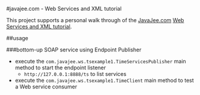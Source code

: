 #javajee.com - Web Services and XML tutorial

This project supports a personal walk through of the [JavaJee.com](http://www.javajee.com/) [Web Services and XML tutorial](http://www.javajee.com/web-services).

##usage

###bottom-up SOAP service using Endpoint Publisher

- execute the `com.javajee.ws.tsexample1.TimeServicesPublisher` main method to start the endpoint listener
  - `http://127.0.0.1:8888/ts` to list services
- execute the `com.javajee.ws.tsexample1.TimeClient` main method to test a Web service consumer